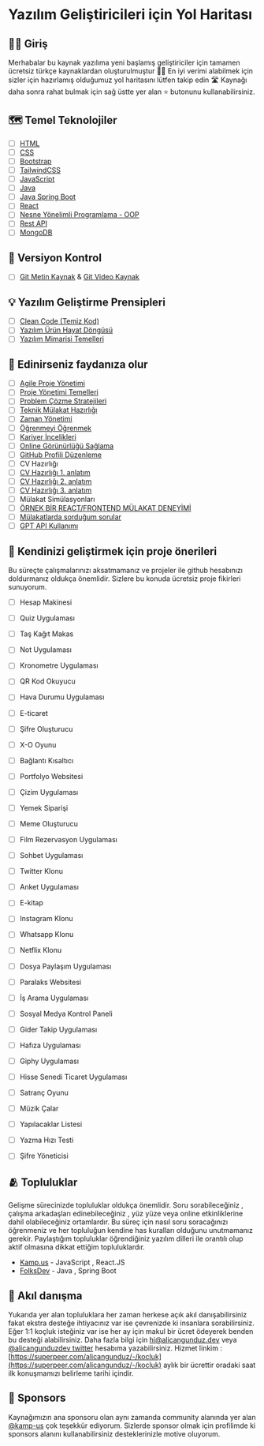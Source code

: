 # Yazılım Geliştiricileri için Yol Haritası

## 👋🏻 Giriş
Merhabalar bu kaynak yazılıma yeni başlamış geliştiriciler için  tamamen ücretsiz türkçe kaynaklardan oluşturulmuştur 🤑❌ En iyi verimi alabilmek için sizler için hazırlamış olduğumuz yol haritasını lütfen takip edin 🛣️ Kaynağı daha sonra rahat bulmak için sağ üstte yer alan ⭐ butonunu kullanabilirsiniz. 

## 🗺️ Temel Teknolojiler

- [ ]  [HTML](https://www.youtube.com/watch?v=Y86zzWRle3g&list=PLURN6mxdcwL_dk2ftGRrvt4R2TqfIUysy)
- [ ]  [CSS](https://www.youtube.com/watch?v=TjcMDa4Bnu4&list=PLURN6mxdcwL_QVUfw37hf-PfVXnVwlRRq)
- [ ]  [Bootstrap](https://www.youtube.com/watch?v=8QP-8NPpSq0&list=PLURN6mxdcwL_sM23fQLdwvzC9Qh0N5RPI)
- [ ]  [TailwindCSS](https://www.youtube.com/watch?v=vCgQcyCPH0Y&list=PL-Hkw4CrSVq-Oc898YeSkcHTAAS2K2S3f)
- [ ]  [JavaScript](https://www.youtube.com/watch?v=mcwBvvThO40&list=PLURN6mxdcwL86Q8tCF1Ef6G6rN2jAg5Ht)
- [ ]  [Java](https://www.kodlama.io/p/yazilim-gelistirici-yetistirme-kampi21)
- [ ]  [Java Spring Boot](https://www.kodlama.io/p/yazilim-gelistirici-yetistirme-kampi21)
- [ ]  [React](https://www.youtube.com/watch?v=15ZmJBoD9_Y&list=PLXuv2PShkuHzbwIbcT29XZJBLyx3nWDzb)
- [ ]  [Nesne Yönelimli Programlama - OOP](https://www.youtube.com/watch?v=2DbWGM5X-zk&list=PLziOoGfzD1POR4-P2NsKgfcJCJu7agdkK)
- [ ]  [Rest API](https://www.youtube.com/watch?v=2s2dp3bxWhI&list=PLr48dQTh3FFzwDwCvkVt8Mjxhfjnw0Scf)
- [ ]  [MongoDB](https://www.youtube.com/watch?v=K22uRaW03kM&list=PL0BR3UnhlDq6vS6u1eOjCRCBRS7AbufVs)

## 📜 Versiyon Kontrol

- [ ]  [Git Metin Kaynak](https://aliozgur.gitbooks.io/git101/content/) & [Git Video Kaynak](https://www.youtube.com/watch?v=mgMISrVoAXw&list=PLeGbjrys0OZKPvB7z2JNT8Nxp4VfnFiN6)

## 💡 Yazılım Geliştirme Prensipleri

- [ ]  [Clean Code (Temiz Kod)](https://www.youtube.com/watch?v=0iF0RWSCcxM&list=PLxw2ybf4zPJ5TncW4_IWqFSGGybTaXs5I)
- [ ]  [Yazılım Ürün Hayat Döngüsü](https://www.youtube.com/watch?v=u2rU8Wss4bw)
- [ ]  [Yazılım Mimarisi Temelleri](https://www.youtube.com/watch?v=ynUExBf1nJ0)

## 🚀 Edinirseniz faydanıza olur

- [ ]  [Agile Proje Yönetimi](https://www.youtube.com/watch?v=P8QJmwuezz4)
- [ ]  [Proje Yönetimi Temelleri](https://www.youtube.com/watch?v=3Z8L6fScY2o)
- [ ]  [Problem Çözme Stratejileri](https://www.youtube.com/watch?v=J98_nddHAa4)
- [ ]  [Teknik Mülakat Hazırlığı](https://www.youtube.com/watch?v=EupkykeoSbE)
- [ ]  [Zaman Yönetimi](https://www.youtube.com/watch?v=SjTFgVvpvB4)
- [ ]  [Öğrenmeyi Öğrenmek](https://www.youtube.com/watch?v=EMlNstwTHfU)
- [ ]  [Kariyer İncelikleri](https://www.youtube.com/watch?v=YoQ8WTFbpEg)
- [ ]  [Online Görünürlüğü Sağlama](https://www.youtube.com/watch?v=WKruTAIWVJA)
- [ ]  [GitHub Profili Düzenleme](https://www.youtube.com/watch?v=Xy1mu8NTjeQ)
- [ ]  CV Hazırlığı 
  - [ ]  [CV Hazırlığı 1. anlatım](https://www.youtube.com/watch?v=xLLunpzV-o0)
  - [ ]  [CV Hazırlığı 2. anlatım](https://www.youtube.com/watch?v=YvNwefXT2H4)
  - [ ]  [CV Hazırlığı 3. anlatım](https://www.youtube.com/watch?v=ci4Ct0dmP20)
- [ ]  Mülakat Simülasyonları
  - [ ] [ÖRNEK BİR REACT/FRONTEND MÜLAKAT DENEYİMİ ](https://www.youtube.com/watch?v=yNWCFSQxN4E)
  - [ ] [Mülakatlarda sorduğum sorular ](https://www.youtube.com/watch?v=sPVNEImen-s)
- [ ]  [GPT API Kullanımı](https://www.youtube.com/watch?v=qxv6QdYiBtU)

## 🦾 Kendinizi geliştirmek için proje önerileri

Bu süreçte çalışmalarınızı aksatmamanız ve projeler ile github hesabınızı doldurmanız oldukça önemlidir. Sizlere bu konuda ücretsiz proje fikirleri sunuyorum.

- [ ]  Hesap Makinesi
- [ ]  Quiz Uygulaması
- [ ]  Taş Kağıt Makas
- [ ]  Not Uygulaması
- [ ]  Kronometre Uygulaması
- [ ]  QR Kod Okuyucu
- [ ]  Hava Durumu Uygulaması
- [ ]  E-ticaret
- [ ]  Şifre Oluşturucu
- [ ]  X-O Oyunu
- [ ]  Bağlantı Kısaltıcı
- [ ]  Portfolyo Websitesi
- [ ]  Çizim Uygulaması
- [ ]  Yemek Siparişi
- [ ]  Meme Oluşturucu
- [ ]  Film Rezervasyon Uygulaması
- [ ]  Sohbet Uygulaması
- [ ]  Twitter Klonu
- [ ]  Anket Uygulaması
- [ ]  E-kitap
- [ ]  Instagram Klonu
- [ ]  Whatsapp Klonu
- [ ]  Netflix Klonu
- [ ]  Dosya Paylaşım Uygulaması
- [ ]  Paralaks Websitesi
- [ ]  İş Arama Uygulaması
- [ ]  Sosyal Medya Kontrol Paneli
- [ ]  Gider Takip Uygulaması
- [ ]  Hafıza Uygulaması
- [ ]  Giphy Uygulaması
- [ ]  Hisse Senedi Ticaret Uygulaması
- [ ]  Satranç Oyunu
- [ ]  Müzik Çalar
- [ ]  Yapılacaklar Listesi
- [ ]  Yazma Hızı Testi
- [ ]  Şifre Yöneticisi


## 🫂 Topluluklar

Gelişme sürecinizde topluluklar oldukça önemlidir. Soru sorabileceğiniz , çalışma arkadaşları edinebileceğiniz , yüz yüze veya online etkinliklerine dahil olabileceğiniz ortamlardır. Bu süreç için nasıl soru soracağınızı öğrenmeniz ve her topluluğun kendine has kuralları olduğunu unutmamanız gerekir. Paylaştığım topluluklar öğrendiğiniz yazılım dilleri ile orantılı olup aktif olmasına dikkat ettiğim topluluklardır.

-  [Kamp.us](https://discord.gg/kampus) - JavaScript , React.JS 
-  [FolksDev](https://linktr.ee/folksdev) - Java , Spring Boot 


## 🧠 Akıl danışma

Yukarıda yer alan topluluklara her zaman herkese açık akıl danışabilirsiniz fakat ekstra desteğe ihtiyacınız var ise çevrenizde ki insanlara sorabilirsiniz. Eğer 1:1 koçluk isteğiniz var ise her ay için makul bir ücret ödeyerek benden bu desteği alabilirsiniz. Daha fazla bilgi için hi@alicangunduz.dev veya [@alicangunduzdev twitter](https://twitter.com/AliCanGunduzDev) hesabıma yazabilirsiniz. Hizmet linkim : [https://superpeer.com/alicangunduz/-/kocluk](https://superpeer.com/alicangunduz/-/kocluk) aylık bir ücrettir oradaki saat ilk konuşmamızı belirleme tarihi içindir. 

## 💖 Sponsors

Kaynağımızın ana sponsoru olan aynı zamanda community alanında yer alan [@kamp-us](https://github.com/kamp-us) çok teşekkür ediyorum. Sizlerde sponsor olmak için profilimde ki sponsors alanını kullanabilirsiniz desteklerinizle motive oluyorum. 
